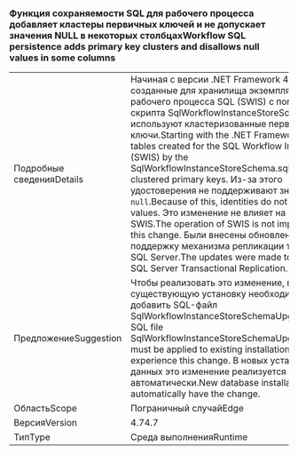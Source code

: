 ### <a name="workflow-sql-persistence-adds-primary-key-clusters-and-disallows-null-values-in-some-columns"></a><span data-ttu-id="25c8b-101">Функция сохраняемости SQL для рабочего процесса добавляет кластеры первичных ключей и не допускает значения NULL в некоторых столбцах</span><span class="sxs-lookup"><span data-stu-id="25c8b-101">Workflow SQL persistence adds primary key clusters and disallows null values in some columns</span></span>

|   |   |
|---|---|
|<span data-ttu-id="25c8b-102">Подробные сведения</span><span class="sxs-lookup"><span data-stu-id="25c8b-102">Details</span></span>|<span data-ttu-id="25c8b-103">Начиная с версии .NET Framework 4.7, таблицы, созданные для хранилища экземпляров рабочего процесса SQL (SWIS) с помощью скрипта SqlWorkflowInstanceStoreSchema.sql, используют кластеризованные первичные ключи.</span><span class="sxs-lookup"><span data-stu-id="25c8b-103">Starting with the .NET Framework 4.7, the tables created for the SQL Workflow Instance Store (SWIS) by the SqlWorkflowInstanceStoreSchema.sql script use clustered primary keys.</span></span> <span data-ttu-id="25c8b-104">Из-за этого удостоверения не поддерживают значения <code>null</code>.</span><span class="sxs-lookup"><span data-stu-id="25c8b-104">Because of this, identities do not support <code>null</code> values.</span></span> <span data-ttu-id="25c8b-105">Это изменение не влияет на работу SWIS.</span><span class="sxs-lookup"><span data-stu-id="25c8b-105">The operation of SWIS is not impacted by this change.</span></span> <span data-ttu-id="25c8b-106">Были внесены обновления в поддержку механизма репликации транзакций SQL Server.</span><span class="sxs-lookup"><span data-stu-id="25c8b-106">The updates were made to support SQL Server Transactional Replication.</span></span>|
|<span data-ttu-id="25c8b-107">Предложение</span><span class="sxs-lookup"><span data-stu-id="25c8b-107">Suggestion</span></span>|<span data-ttu-id="25c8b-108">Чтобы реализовать это изменение, в существующую установку необходимо добавить SQL-файл SqlWorkflowInstanceStoreSchemaUpgrade.sql.</span><span class="sxs-lookup"><span data-stu-id="25c8b-108">The SQL file SqlWorkflowInstanceStoreSchemaUpgrade.sql must be applied to existing installations in order to experience this change.</span></span> <span data-ttu-id="25c8b-109">В новых установках баз данных это изменение реализуется автоматически.</span><span class="sxs-lookup"><span data-stu-id="25c8b-109">New database installations will automatically have the change.</span></span>|
|<span data-ttu-id="25c8b-110">Область</span><span class="sxs-lookup"><span data-stu-id="25c8b-110">Scope</span></span>|<span data-ttu-id="25c8b-111">Пограничный случай</span><span class="sxs-lookup"><span data-stu-id="25c8b-111">Edge</span></span>|
|<span data-ttu-id="25c8b-112">Версия</span><span class="sxs-lookup"><span data-stu-id="25c8b-112">Version</span></span>|<span data-ttu-id="25c8b-113">4.7</span><span class="sxs-lookup"><span data-stu-id="25c8b-113">4.7</span></span>|
|<span data-ttu-id="25c8b-114">Тип</span><span class="sxs-lookup"><span data-stu-id="25c8b-114">Type</span></span>|<span data-ttu-id="25c8b-115">Среда выполнения</span><span class="sxs-lookup"><span data-stu-id="25c8b-115">Runtime</span></span>|

